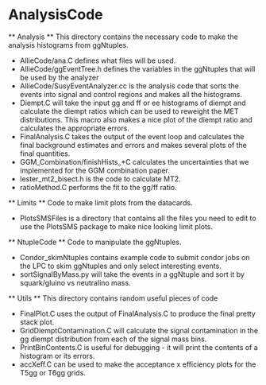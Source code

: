 # AnalysisCode

** Analysis **
This directory contains the necessary code to make the analysis histograms from ggNtuples.

* AllieCode/ana.C defines what files will be used.
* AllieCode/ggEventTree.h defines the variables in the ggNtuples that will be used by the analyzer
* AllieCode/SusyEventAnalyzer.cc is the analysis code that sorts the events into signal and control regions and makes all the histograms.
* Diempt.C will take the input gg and ff or ee histograms of diempt and calculate the diempt ratios which can be used to reweight the MET distributions. This macro also makes a nice plot of the diempt ratio and calculates the appropriate errors.
* FinalAnalysis.C takes the output of the event loop and calculates the final background estimates and errors and makes several plots of the final quantities.
* GGM_Combination/finishHists_*C calculates the uncertainties that we implemented for the GGM combination paper.
* lester_mt2_bisect.h is the code to calculate MT2.
* ratioMethod.C performs the fit to the gg/ff ratio.



** Limits **
Code to make limit plots from the datacards.

* PlotsSMSFiles is a directory that contains all the files you need to edit to use the PlotsSMS package to make nice looking limit plots.



** NtupleCode **
Code to manipulate the ggNtuples.

* Condor_skimNtuples contains example code to submit condor jobs on the LPC to skim ggNtuples and only select interesting events.
* sortSignalByMass.py will take the events in a ggNtuple and sort it by squark/gluino vs neutralino mass.


** Utils **
This directory contains random useful pieces of code

* FinalPlot.C uses the output of FinalAnalysis.C to produce the final pretty stack plot.
* GridDiemptContamination.C will calculate the signal contamination in the gg diempt distribution from each of the signal mass bins. 
* PrintBinContents.C is useful for debugging - it will print the contents of a histogram or its errors.
* accXeff.C can be used to make the acceptance x efficiency plots for the T5gg or T6gg grids.
